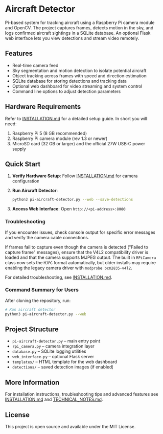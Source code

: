 # Aircraft Detector

Pi-based system for tracking aircraft using a Raspberry Pi camera module and OpenCV. The project captures frames, detects motion in the sky, and logs confirmed aircraft sightings in a SQLite database. An optional Flask web interface lets you view detections and stream video remotely.

## Features

- Real-time camera feed
- Sky segmentation and motion detection to isolate potential aircraft
- Object tracking across frames with speed and direction estimation
- SQLite database for storing detections and tracking data
- Optional web dashboard for video streaming and system control
- Command line options to adjust detection parameters

## Hardware Requirements

Refer to [INSTALLATION.md](INSTALLATION.md) for a detailed setup guide. In short you will need:

1. Raspberry Pi 5 (8&nbsp;GB recommended)
2. Raspberry Pi camera module (rev&nbsp;1.3 or newer)
3. MicroSD card (32&nbsp;GB or larger) and the official 27W USB‑C power supply

## Quick Start

1. **Verify Hardware Setup**: Follow [INSTALLATION.md](INSTALLATION.md) for camera configuration
2. **Run Aircraft Detector**:
   ```bash
   python3 pi-aircraft-detector.py --web --save-detections
   ```

3. **Access Web Interface**: Open `http://<pi-address>:8080`

### Troubleshooting

If you encounter issues, check console output for specific error messages and verify the camera cable connections.

If frames fail to capture even though the camera is detected ("Failed to capture frame" messages), ensure that the V4L2 compatibility driver is loaded and that the camera supports MJPEG output.  The built in `RPiCamera` class now sets the ``MJPG`` format automatically, but older installs may require enabling the legacy camera driver with ``modprobe bcm2835-v4l2``.

For detailed troubleshooting, see [INSTALLATION.md](INSTALLATION.md).

### Command Summary for Users

After cloning the repository, run:

```bash
# Run aircraft detector
python3 pi-aircraft-detector.py --web
```

## Project Structure

- `pi-aircraft-detector.py` – main entry point
- `rpi_camera.py` – camera integration layer
- `database.py` – SQLite logging utilities
- `web_interface.py` – optional Flask server
- `templates/` – HTML template for the web dashboard
- `detections/` – saved detection images (if enabled)

## More Information

For installation instructions, troubleshooting tips and advanced features see [INSTALLATION.md](INSTALLATION.md) and [TECHNICAL_NOTES.md](TECHNICAL_NOTES.md).

## License

This project is open source and available under the MIT License.
